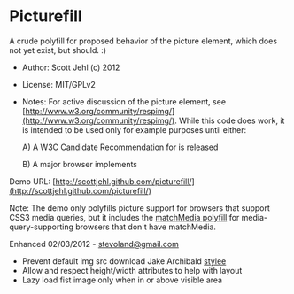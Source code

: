 # Picturefill

A crude polyfill for proposed behavior of the picture element, which does not yet exist, but should. :)

* Author: Scott Jehl (c) 2012
* License: MIT/GPLv2
* Notes: For active discussion of the picture element, see [http://www.w3.org/community/respimg/](http://www.w3.org/community/respimg/). While this code does work, it is intended to be used only for example purposes until either:

	A) A W3C Candidate Recommendation for <picture> is released

	B) A major browser implements <picture>

Demo URL: [http://scottjehl.github.com/picturefill/](http://scottjehl.github.com/picturefill/)

Note: The demo only polyfills picture support for browsers that support CSS3 media queries, but it includes the [matchMedia polyfill](https://github.com/paulirish/matchMedia.js/) for media-query-supporting browsers that don't have matchMedia.

Enhanced 02/03/2012 - stevoland@gmail.com
* Prevent default img src download Jake Archibald [stylee](http://24ways.org/2011/adaptive-images-for-responsive-designs-again)
* Allow and respect height/width attributes to help with layout
* Lazy load fist image only when in or above visible area
